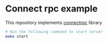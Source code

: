 # Connect rpc example

This repository implements [connectrpc](https://connectrpc.com/) library

```bash
# Run the following command to start server
make start
```
